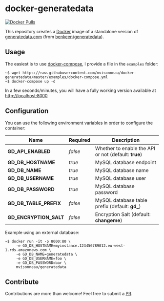 # docker-generatedata

[![Docker Pulls](https://img.shields.io/docker/pulls/mvisonneau/generatedata.svg)](https://hub.docker.com/r/mvisonneau/generatedata/)

This repository creates a [Docker](https://www.docker.com/) image of a standalone version of [generatedata.com](http://generatedata.com) (from [benkeen/generatedata](https://github.com/benkeen/generatedata)).

## Usage

The easiest is to use [docker-compose](https://docs.docker.com/compose/), I provide a file in the `examples` folder:

```
~$ wget https://raw.githubusercontent.com/mvisonneau/docker-generatedata/master/examples/docker-compose.yml
~$ docker-compose up -d
```

In a few seconds/minutes, you will have a fully working version available at [http://localhost:8000](http://localhost:8000)

## Configuration

You can use the following environment variables in order to configure the container:

Name | Required | Description
--- | --- | ---
**GD_API_ENABLED**     | *false* | Whether to enable the API or not (default: **true**)
**GD_DB_HOSTNAME**     | *true*  | MySQL database endpoint
**GD_DB_NAME**         | *true*  | MySQL database name
**GD_DB_USERNAME**     | *true*  | MySQL database user
**GD_DB_PASSWORD**     | *true*  | MySQL database password
**GD_DB_TABLE_PREFIX** | *false* | MySQL database table prefix (default: **gd_**)
**GD_ENCRYPTION_SALT** | *false* | Encryption Salt (default: **changeme**)

Example using an external database:

```
~$ docker run -it -p 8000:80 \
     -e GD_DB_HOSTNAME=myinstance.123456789012.eu-west-1.rds.amazonaws.com \
     -e GD_DB_NAME=generatedata \
     -e GD_DB_USERNAME=foo \
     -e GD_DB_PASSWORD=bar \
     mvisonneau/generatedata
```

## Contribute


Contributions are more than welcome! Feel free to submit a [PR](https://github.com/mvisonneau/docker-generatedata/pulls).
